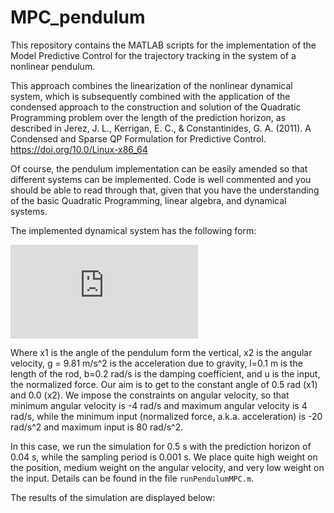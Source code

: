 # MPC_pendulum
This repository contains the MATLAB scripts for the implementation of the Model Predictive Control for the trajectory tracking
in the system of a nonlinear pendulum. 

This approach combines the linearization of the nonlinear dynamical system, which is subsequently combined with the application
of the condensed approach to the construction and solution of the Quadratic Programming problem over the length of the
prediction horizon, as described in
Jerez, J. L., Kerrigan, E. C., & Constantinides, G. A. (2011). A Condensed and Sparse QP Formulation for Predictive Control. https://doi.org/10.0/Linux-x86_64

Of course, the pendulum implementation can be easily amended so that different systems can be implemented. Code is well commented
and you should be able to read through that, given that you have the understanding of the basic Quadratic Programming,
linear algebra, and dynamical systems.

The implemented dynamical system has the following form:


![equation](https://latex.codecogs.com/gif.latex?%5Cbegin%7Balign*%7D%20%5Cfrac%7Bd%7D%7Bdt%7Dx_%7B1%7D%20%26%3D%20x_%7B2%7D%20%5C%5C%20%5Cfrac%7Bd%7D%7Bdt%7Dx_%7B2%7D%20%26%3D%20-%20%5Cfrac%7Bg%7D%7Bl%7D%20sin%28x_%7B1%7D%29%20-%20b%20x_%7B2%7D%20&plus;%20u%20%5Cend%7Balign*%7D)


Where x1 is the angle of the pendulum form the vertical, x2 is the angular velocity, g = 9.81 m/s^2 is the acceleration due to gravity, l=0.1 m is the length of the rod, b=0.2 rad/s is the damping coefficient, and u is the input, the normalized force. Our aim is to get to the constant angle of 0.5 rad (x1) and 0.0 (x2). We impose the constraints on angular velocity, so that minimum angular velocity is -4 rad/s and maximum angular velocity is 4 rad/s, while the minimum input (normalized force, a.k.a. acceleration) is -20 rad/s^2 and maximum input is 80 rad/s^2.

In this case, we run the simulation for 0.5 s with the prediction horizon of 0.04 s, while the sampling period is 0.001 s. We place quite high weight on the position, medium weight on the angular velocity, and very low weight on the input. Details can be found in the file `runPendulumMPC.m`.

The results of the simulation are displayed below: 
